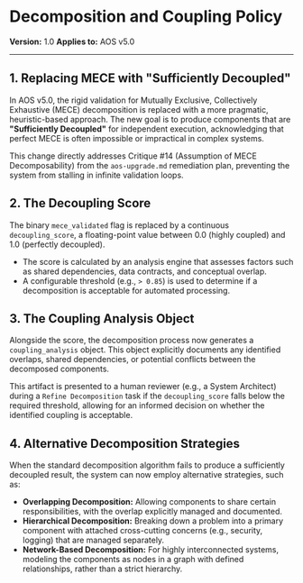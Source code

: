 # Decomposition and Coupling Policy

**Version:** 1.0
**Applies to:** AOS v5.0

---

## 1. Replacing MECE with "Sufficiently Decoupled"

In AOS v5.0, the rigid validation for Mutually Exclusive, Collectively Exhaustive (MECE) decomposition is replaced with a more pragmatic, heuristic-based approach. The new goal is to produce components that are **"Sufficiently Decoupled"** for independent execution, acknowledging that perfect MECE is often impossible or impractical in complex systems.

This change directly addresses Critique #14 (Assumption of MECE Decomposability) from the `aos-upgrade.md` remediation plan, preventing the system from stalling in infinite validation loops.

## 2. The Decoupling Score

The binary `mece_validated` flag is replaced by a continuous `decoupling_score`, a floating-point value between 0.0 (highly coupled) and 1.0 (perfectly decoupled).

*   The score is calculated by an analysis engine that assesses factors such as shared dependencies, data contracts, and conceptual overlap.
*   A configurable threshold (e.g., `> 0.85`) is used to determine if a decomposition is acceptable for automated processing.

## 3. The Coupling Analysis Object

Alongside the score, the decomposition process now generates a `coupling_analysis` object. This object explicitly documents any identified overlaps, shared dependencies, or potential conflicts between the decomposed components.

This artifact is presented to a human reviewer (e.g., a System Architect) during a `Refine Decomposition` task if the `decoupling_score` falls below the required threshold, allowing for an informed decision on whether the identified coupling is acceptable.

## 4. Alternative Decomposition Strategies

When the standard decomposition algorithm fails to produce a sufficiently decoupled result, the system can now employ alternative strategies, such as:

*   **Overlapping Decomposition:** Allowing components to share certain responsibilities, with the overlap explicitly managed and documented.
*   **Hierarchical Decomposition:** Breaking down a problem into a primary component with attached cross-cutting concerns (e.g., security, logging) that are managed separately.
*   **Network-Based Decomposition:** For highly interconnected systems, modeling the components as nodes in a graph with defined relationships, rather than a strict hierarchy. 
